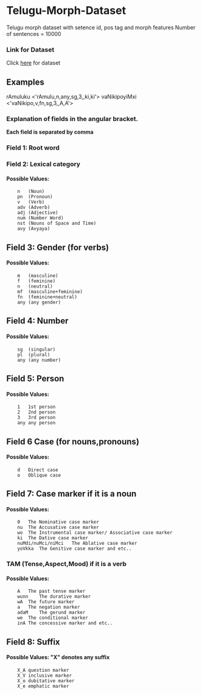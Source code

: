 # Telugu-Morph-Dataset
Telugu morph dataset with setence id, pos tag and morph features 
Number of sentences = 10000

### Link for Dataset
Click [here](https://github.com/parameshkrishnaa/Telugu-Morph-Dataset/10000-sentences.tsv) for dataset


## Examples
rAmuluku &lt;'rAmulu,n,any,sg,3,,ki,ki'&gt; 
vaNikipoyiMxi 	&lt;'vaNikipo,v,fn,sg,3,,A,A'&gt; 

### Explanation of fields in the angular bracket. 
**Each field is separated by comma**

### Field 1:	Root word		
### Field 2:	Lexical category		
#### Possible	Values: 	
		n	(Noun)
		pn	(Pronoun)
		v	(Verb)
		adv	(Adverb)
		adj	(Adjective)
		num	(Number Word)
		nst	(Nouns of Space and Time)
		avy	(Avyaya)
## Field 3:	Gender	(for verbs)	
#### Possible Values: 	
		m	(masculine)
		f	(feminine)
		n	(neutral)
		mf	(masculine+feminine)
		fn	(feminine+neutral)
		any	(any gender)
## Field 4:	Number	 	
#### Possible Values: 	
		sg	(singular)
		pl	(plural)
		any	(any number)
## Field 5:	Person		
#### Possible Values:	
		1	1st person
		2	2nd person
		3	3rd person
		any	any person
## Field 6	Case	(for nouns,pronouns)	
#### Possible Values:	
		d	Direct case
		o	Oblique case
			
			
## Field 7: 	Case marker if it is a noun		
#### Possible Values:	
		0	The Nominative case marker
		nu	The Accusative case marker
		wo	The Instrumental case marker/ Associative case marker
		ki	The Dative case marker
		nuMdi/nuMci/niMci	The Ablative case marker
		yoVkka	The Genitive case marker and etc..
		 			 	
###	TAM (Tense,Aspect,Mood) if it is a verb	 	
#### Possible Values:	
		A	The past tense marker
		wunn	The durative marker
		wA	The future marker
		a 	The negation marker
		adaM	The gerund marker
		we	The conditional marker
		inA	The concessive marker and etc..
## Field 8:	Suffix	 	 
#### Possible Values: "X" denotes any suffix
		X_A	question marker
		X_V	inclusive marker
		X_o	dubitative marker
		X_e	emphatic marker
